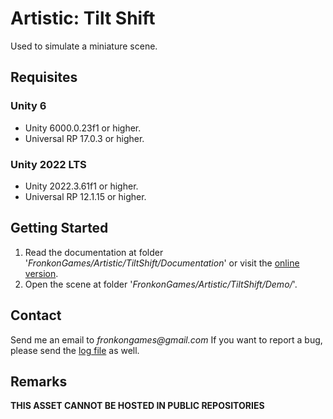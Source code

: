# Artistic: Tilt Shift

Used to simulate a miniature scene.

## Requisites

### Unity 6

* Unity 6000.0.23f1 or higher.
* Universal RP 17.0.3 or higher. 

### Unity 2022 LTS

* Unity 2022.3.61f1 or higher.
* Universal RP 12.1.15 or higher.

## Getting Started

1. Read the documentation at folder '_FronkonGames/Artistic/TiltShift/Documentation_' or visit the [online version](https://fronkongames.github.io/store/artistic.html).
2. Open the scene at folder '_FronkonGames/Artistic/TiltShift/Demo/_'.

## Contact

Send me an email to _fronkongames@gmail.com_ If you want to report a bug, please send the [log file](https://docs.unity3d.com/Manual/LogFiles.html) as well.

## Remarks

**THIS ASSET CANNOT BE HOSTED IN PUBLIC REPOSITORIES**
